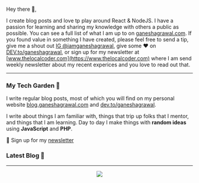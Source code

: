 Hey there 👋,

I create blog posts and love tp play around React & NodeJS. I have a passion for learning and sharing my knowledge with others a public as possible. You can see a full list of what I am up to on [ganeshagrawal.com](https://ganeshagrawal.com). If you found value in something I have created, please feel free to send a tip, give me a shout out [IG @iamganeshagrawal](https://instagram.com/iamganeshagrawal), give some ♥ on [DEV.to/ganeshagrawal](https://dev.to/ganeshagrawal), or sign up for my newsletter at [www.thelocalcoder.com](https://www.thelocalcoder.com) where I am send weekly newsletter about my recent experices and you love to read out that. 

---

### My Tech Garden 🌱

I write regular blog posts, most of which you will find on my personal website [blog.ganeshagrawal.com](https://blog.ganeshagrawal.com) and [dev.to/ganeshagrawal](https://dev.to/ganeshagrawal).

I write about things I am familiar with, things that trip up folks that I mentor, and things that I am learning.  Day to day I make things with **random ideas** using **JavaScript** and **PHP**. 


💌 Sign up for my [newsletter](https://www.thelocalcoder.com)

### Latest Blog 📓
<!-- BLOG-LIST:START -->
<!-- BLOG_LIST:END -->

---
<p align='center'>
<img align='center' src="https://visitor-badge.glitch.me/badge?page_id=iamganeshagrawal.github">
<p/>

